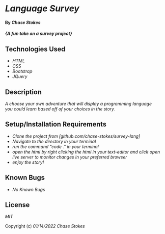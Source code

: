 # _Language Survey_

#### By _**Chase Stokes**_

#### _{A fun take on a survey project}_

## Technologies Used

* _HTML_
* _CSS_
* _Bootstrap_
* _JQuery_

## Description

_A choose your own adventure that will display a programming language you could learn based off of your choices in the story._

## Setup/Installation Requirements

* _Clone the project from [github.com/chase-stokes/survey-lang]_
* _Navigate to the directory in your terminal_
* _run the command "code ." in your terminal_
* _open the html by right clicking the html in your text-editor and click open live server to monitor changes in your preferred browser_
* _enjoy the story!_

## Known Bugs

* _No Known Bugs_

## License

_MIT_

Copyright (c) _01/14/2022_ _Chase Stokes_